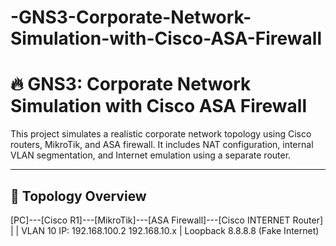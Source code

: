 # -GNS3-Corporate-Network-Simulation-with-Cisco-ASA-Firewall

# 🔥 GNS3: Corporate Network Simulation with Cisco ASA Firewall

This project simulates a realistic corporate network topology using Cisco routers, MikroTik, and ASA firewall. It includes NAT configuration, internal VLAN segmentation, and Internet emulation using a separate router.

---

## 📡 Topology Overview

[PC]---[Cisco R1]---[MikroTik]---[ASA Firewall]---[Cisco INTERNET Router]
| |
VLAN 10 IP: 192.168.100.2
192.168.10.x |
Loopback 8.8.8.8 (Fake Internet)
